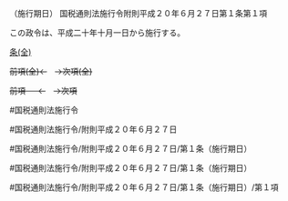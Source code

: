 （施行期日）
国税通則法施行令附則平成２０年６月２７日第１条第１項

この政令は、平成二十年十月一日から施行する。

[条(全)](国税通則法施行＿令附則平成２０年６月２７日第１条_.md)

~~前項(全)←~~　~~→次項(全)~~

~~前項 　 ←~~　~~→次項~~



#国税通則法施行令

#国税通則法施行令/附則平成２０年６月２７日

#国税通則法施行令/附則平成２０年６月２７日/第１条（施行期日）

#国税通則法施行令/附則平成２０年６月２７日/第１条（施行期日）

#国税通則法施行令/附則平成２０年６月２７日/第１条（施行期日）/第１項

